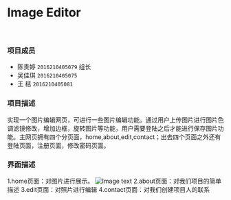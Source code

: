 # Image Editor 
<br>

### 项目成员

* 陈贵婷 `2016210405079` 组长
* 吴佳琪 `2016210405075` 
* 王  秸 `2016210405081`

### 项目描述
实现一个图片编辑网页，可进行一些图片编辑功能。通过用户上传图片进行图片色调滤镜修改，增加边框，旋转图片等功能，用户需要登陆之后才能进行保存图片功能。主网页拥有四个分页面，home,about,edit,contact；出去四个页面之外还有登陆页面，注册页面，修改密码页面。
<br>



### 界面描述
1.home页面：对图片进行展示。
![Image text]( 这里是你的图片链接)
2.about页面：对我们项目的简单描述
3.edit页面：对照片进行编辑
4.contact页面：对我们创建项目人的联系
